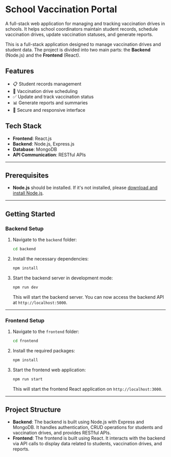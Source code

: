 # School Vaccination Portal

A full-stack web application for managing and tracking vaccination drives in schools. It helps school coordinators maintain student records, schedule vaccination drives, update vaccination statuses, and generate reports.

This is a full-stack application designed to manage vaccination drives and student data. The project is divided into two main parts: the **Backend** (Node.js) and the **Frontend** (React).

## Features

- 📋 Student records management
- 📅 Vaccination drive scheduling
- ✅ Update and track vaccination status
- 📊 Generate reports and summaries
- 🔐 Secure and responsive interface

## Tech Stack

- **Frontend**: React.js
- **Backend**: Node.js, Express.js
- **Database**: MongoDB
- **API Communication**: RESTful APIs

---

## Prerequisites

- **Node.js** should be installed. If it's not installed, please [download and install Node.js](https://nodejs.org/).

---

## Getting Started

### Backend Setup

1. Navigate to the `backend` folder:

   ```bash
   cd backend
   ```

2. Install the necessary dependencies:

   ```bash
   npm install
   ```

3. Start the backend server in development mode:

   ```bash
   npm run dev
   ```

   This will start the backend server. You can now access the backend API at `http://localhost:5000`.

---

### Frontend Setup

1. Navigate to the `frontend` folder:

   ```bash
   cd frontend
   ```

2. Install the required packages:

   ```bash
   npm install
   ```

3. Start the frontend web application:

   ```bash
   npm run start
   ```

   This will start the frontend React application on `http://localhost:3000`.

---

## Project Structure

- **Backend**: The backend is built using Node.js with Express and MongoDB. It handles authentication, CRUD operations for students and vaccination drives, and provides RESTful APIs.
- **Frontend**: The frontend is built using React. It interacts with the backend via API calls to display data related to students, vaccination drives, and reports.
